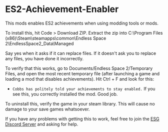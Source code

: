 # ES2-Achievement-Enabler
This mods enables ES2 achievements when using modding tools or mods.

To install this, hit Code > Download ZIP.
Extract the zip into C:\Program Files (x86)\Steam\steamapps\common\Endless Space 2\EndlessSpace2_Data\Managed

Say yes when it asks if it can replace files. If it doesn't ask you to replace any files, you have done it incorrectly.

To verify that this works, go to Documents/Endless Space 2/Temporary Files, and open the most recent temporary file (after launching a game and loading a mod that disables achievements). Hit Ctrl + F and look for this:

* `Cobbs has politely told your achievements to stay enabled.` If you see this, you correctly installed the mod. Good job.

To uninstall this, verify the game in your steam library. This will cause no damage to your save games whatsoever.

If you have any problems with getting this to work, feel free to join the [ESG Discord Server](https://discord.gg/eAfNtB3) and asking for help.
